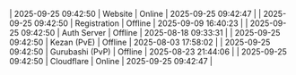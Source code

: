 | 2025-09-25 09:42:50 | Website | Online | 2025-09-25 09:42:47 |
| 2025-09-25 09:42:50 | Registration | Offline | 2025-09-09 16:40:23 |
| 2025-09-25 09:42:50 | Auth Server | Offline | 2025-08-18 09:33:31 |
| 2025-09-25 09:42:50 | Kezan (PvE) | Offline | 2025-08-03 17:58:02 |
| 2025-09-25 09:42:50 | Gurubashi (PvP) | Offline | 2025-08-23 21:44:06 |
| 2025-09-25 09:42:50 | Cloudflare | Online | 2025-09-25 09:42:47 |
